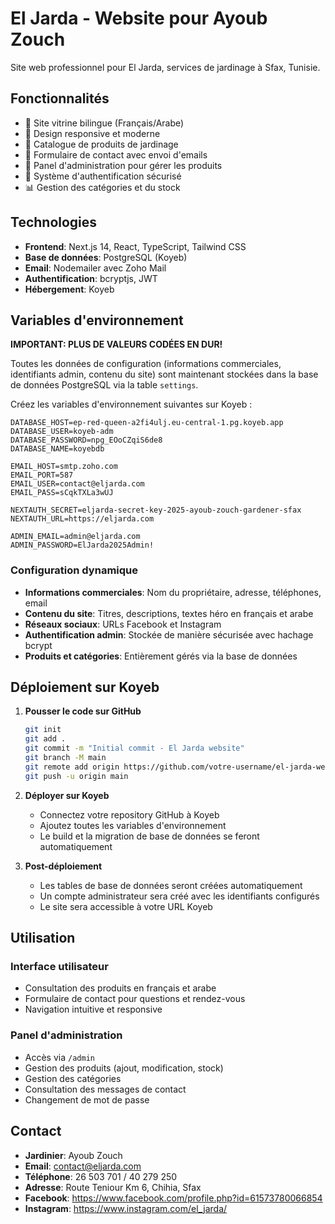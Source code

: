 # El Jarda - Website pour Ayoub Zouch

Site web professionnel pour El Jarda, services de jardinage à Sfax, Tunisie.

## Fonctionnalités

- 🌱 Site vitrine bilingue (Français/Arabe)
- 📱 Design responsive et moderne
- 🛒 Catalogue de produits de jardinage
- 📧 Formulaire de contact avec envoi d'emails
- 🔧 Panel d'administration pour gérer les produits
- 🔐 Système d'authentification sécurisé
- 📊 Gestion des catégories et du stock

## Technologies

- **Frontend**: Next.js 14, React, TypeScript, Tailwind CSS
- **Base de données**: PostgreSQL (Koyeb)
- **Email**: Nodemailer avec Zoho Mail
- **Authentification**: bcryptjs, JWT
- **Hébergement**: Koyeb

## Variables d'environnement

**IMPORTANT: PLUS DE VALEURS CODÉES EN DUR!**

Toutes les données de configuration (informations commerciales, identifiants admin, contenu du site) sont maintenant stockées dans la base de données PostgreSQL via la table `settings`. 

Créez les variables d'environnement suivantes sur Koyeb :

```env
DATABASE_HOST=ep-red-queen-a2fi4ulj.eu-central-1.pg.koyeb.app
DATABASE_USER=koyeb-adm
DATABASE_PASSWORD=npg_EOoCZqiS6de8
DATABASE_NAME=koyebdb

EMAIL_HOST=smtp.zoho.com
EMAIL_PORT=587
EMAIL_USER=contact@eljarda.com
EMAIL_PASS=sCqkTXLa3wUJ

NEXTAUTH_SECRET=eljarda-secret-key-2025-ayoub-zouch-gardener-sfax
NEXTAUTH_URL=https://eljarda.com

ADMIN_EMAIL=admin@eljarda.com
ADMIN_PASSWORD=ElJarda2025Admin!
```

### Configuration dynamique

- **Informations commerciales**: Nom du propriétaire, adresse, téléphones, email
- **Contenu du site**: Titres, descriptions, textes héro en français et arabe
- **Réseaux sociaux**: URLs Facebook et Instagram
- **Authentification admin**: Stockée de manière sécurisée avec hachage bcrypt
- **Produits et catégories**: Entièrement gérés via la base de données

## Déploiement sur Koyeb

1. **Pousser le code sur GitHub**
   ```bash
   git init
   git add .
   git commit -m "Initial commit - El Jarda website"
   git branch -M main
   git remote add origin https://github.com/votre-username/el-jarda-website.git
   git push -u origin main
   ```

2. **Déployer sur Koyeb**
   - Connectez votre repository GitHub à Koyeb
   - Ajoutez toutes les variables d'environnement
   - Le build et la migration de base de données se feront automatiquement

3. **Post-déploiement**
   - Les tables de base de données seront créées automatiquement
   - Un compte administrateur sera créé avec les identifiants configurés
   - Le site sera accessible à votre URL Koyeb

## Utilisation

### Interface utilisateur
- Consultation des produits en français et arabe
- Formulaire de contact pour questions et rendez-vous
- Navigation intuitive et responsive

### Panel d'administration
- Accès via `/admin`
- Gestion des produits (ajout, modification, stock)
- Gestion des catégories
- Consultation des messages de contact
- Changement de mot de passe

## Contact

- **Jardinier**: Ayoub Zouch
- **Email**: contact@eljarda.com
- **Téléphone**: 26 503 701 / 40 279 250
- **Adresse**: Route Teniour Km 6, Chihia, Sfax
- **Facebook**: https://www.facebook.com/profile.php?id=61573780066854
- **Instagram**: https://www.instagram.com/el_jarda/
